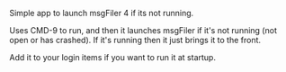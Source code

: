 Simple app to launch msgFiler 4 if its not running.

Uses CMD-9 to run, and then it launches msgFiler if it's not running (not open or has crashed).
If it's running then it just brings it to the front.

Add it to your login items if you want to run it at startup.
